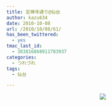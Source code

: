 ```yaml
---
title: 定禅寺通り@仙台
author: kazu634
date: 2010-10-08
url: /2010/10/08/61/
has_been_twittered:
  - yes
tmac_last_id:
  - 303816868911783937
categories:
  - つれづれ
tags:
  - 仙台

---
```

<div class="pp_items">
<div class="pp_item" align="center">
<img src="http://static.pixelpipe.com/90ca0ada-5787-4bc7-8513-d187d582d03e_b.jpg" style="max-width: 100%;" />
</div>
</div>